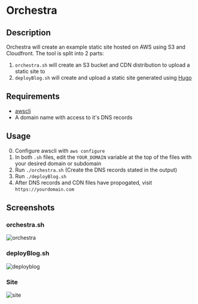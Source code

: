 # Orchestra

## Description

Orchestra will create an example static site hosted on AWS using S3 and Cloudfront. The tool is split into 2 parts:
1. `orchestra.sh` will create an S3 bucket and CDN distribution to upload a static site to
2. `deployBlog.sh` will create and upload a static site generated using [Hugo](https://gohugo.io)

## Requirements
* [awscli](https://aws.amazon.com/cli/)
* A domain name with access to it's DNS records


## Usage

0. Configure awscli with `aws configure`
1. In both `.sh` files, edit the `YOUR_DOMAIN` variable at the top of the files with your desired domain or subdomain
2. Run `./orchestra.sh`  (Create the DNS records stated in the output)
3. Run `./deployBlog.sh`
4. After DNS records and CDN files have propogated, visit `https://yourdomain.com`

## Screenshots

### orchestra.sh
![orchestra](https://user-images.githubusercontent.com/3712226/48677330-e192f280-eb38-11e8-963f-2e5622e70ea5.png)

### deployBlog.sh
![deployblog](https://user-images.githubusercontent.com/3712226/48677329-e192f280-eb38-11e8-98bf-c377b6dd1631.png)

### Site
![site](https://user-images.githubusercontent.com/3712226/48677430-97127580-eb3a-11e8-875d-de1b0825bd0c.png)

